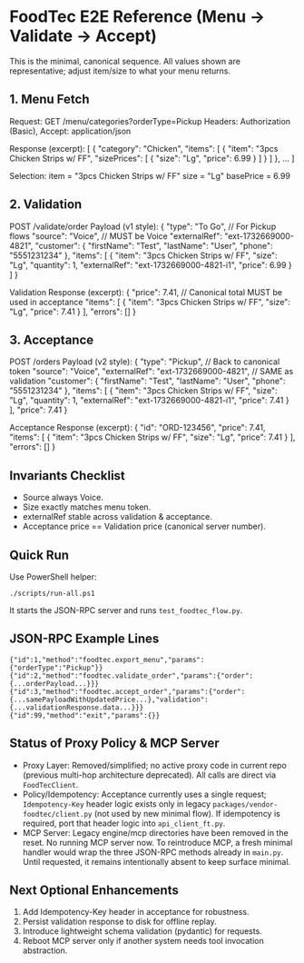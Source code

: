 # FoodTec E2E Reference (Menu -> Validate -> Accept)

This is the minimal, canonical sequence. All values shown are representative; adjust item/size to what your menu returns.

## 1. Menu Fetch
Request:
GET /menu/categories?orderType=Pickup
Headers: Authorization (Basic), Accept: application/json

Response (excerpt):
[
  {
    "category": "Chicken",
    "items": [
      {
        "item": "3pcs Chicken Strips w/ FF",
        "sizePrices": [ { "size": "Lg", "price": 6.99 } ]
      }
    ]
  }, ...
]

Selection:
item = "3pcs Chicken Strips w/ FF"
size = "Lg"
basePrice = 6.99

## 2. Validation
POST /validate/order
Payload (v1 style):
{
  "type": "To Go",              // For Pickup flows
  "source": "Voice",             // MUST be Voice
  "externalRef": "ext-1732669000-4821",
  "customer": { "firstName": "Test", "lastName": "User", "phone": "5551231234" },
  "items": [
    {
      "item": "3pcs Chicken Strips w/ FF",
      "size": "Lg",
      "quantity": 1,
      "externalRef": "ext-1732669000-4821-i1",
      "price": 6.99
    }
  ]
}

Validation Response (excerpt):
{
  "price": 7.41,           // Canonical total MUST be used in acceptance
  "items": [ { "item": "3pcs Chicken Strips w/ FF", "size": "Lg", "price": 7.41 } ],
  "errors": []
}

## 3. Acceptance
POST /orders
Payload (v2 style):
{
  "type": "Pickup",               // Back to canonical token
  "source": "Voice",
  "externalRef": "ext-1732669000-4821",   // SAME as validation
  "customer": { "firstName": "Test", "lastName": "User", "phone": "5551231234" },
  "items": [
    {
      "item": "3pcs Chicken Strips w/ FF",
      "size": "Lg",
      "quantity": 1,
      "externalRef": "ext-1732669000-4821-i1",
      "price": 7.41
    }
  ],
  "price": 7.41
}

Acceptance Response (excerpt):
{
  "id": "ORD-123456",
  "price": 7.41,
  "items": [ { "item": "3pcs Chicken Strips w/ FF", "size": "Lg", "price": 7.41 } ],
  "errors": []
}

## Invariants Checklist
- Source always Voice.
- Size exactly matches menu token.
- externalRef stable across validation & acceptance.
- Acceptance price == Validation price (canonical server number).

## Quick Run
Use PowerShell helper:
```
./scripts/run-all.ps1
```
It starts the JSON-RPC server and runs `test_foodtec_flow.py`.

## JSON-RPC Example Lines
```
{"id":1,"method":"foodtec.export_menu","params":{"orderType":"Pickup"}}
{"id":2,"method":"foodtec.validate_order","params":{"order":{...orderPayload...}}}
{"id":3,"method":"foodtec.accept_order","params":{"order":{...samePayloadWithUpdatedPrice...},"validation":{...validationResponse.data...}}}
{"id":99,"method":"exit","params":{}}
```

## Status of Proxy Policy & MCP Server
- Proxy Layer: Removed/simplified; no active proxy code in current repo (previous multi-hop architecture deprecated). All calls are direct via `FoodTecClient`.
- Policy/Idempotency: Acceptance currently uses a single request; `Idempotency-Key` header logic exists only in legacy `packages/vendor-foodtec/client.py` (not used by new minimal flow). If idempotency is required, port that header logic into `api_client_ft.py`.
- MCP Server: Legacy engine/mcp directories have been removed in the reset. No running MCP server now. To reintroduce MCP, a fresh minimal handler would wrap the three JSON-RPC methods already in `main.py`. Until requested, it remains intentionally absent to keep surface minimal.

## Next Optional Enhancements
1. Add Idempotency-Key header in acceptance for robustness.
2. Persist validation response to disk for offline replay.
3. Introduce lightweight schema validation (pydantic) for requests.
4. Reboot MCP server only if another system needs tool invocation abstraction.

